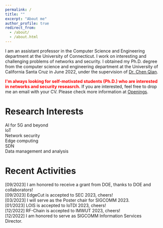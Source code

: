 ```yaml
---
permalink: /
title: ""
excerpt: "About me"
author_profile: true
redirect_from: 
  - /about/
  - /about.html
---
```


I am an assistant professor in the Computer Science and Engineering department at the University of Connecticut. I work on interesting and challenging problems of networks and security. I obtained my Ph.D. degree from the computer science and engineering department at the University of California Santa Cruz in June 2022, under the supervision of [Dr. Chen Qian](https://users.soe.ucsc.edu/~qian/).



<span style="color:red">**I'm always looking for self-motivated students (Ph.D.) who are interested in networks and security reseasrch.**</span> If you are interested, feel free to drop me an email with your CV. Please check more information at <a href = "/openings">Openings</a>.

Research Interests
======
AI for 5G and beyond\
IoT \
Network security \
Edge computing \
SDN \
Data management and analysis


Recent Activities
======
[09/2023] I am honored to receive a grant from DOE, thanks to DOE and collaborators! \
[09/2023] EdgeCut is accepted to SEC 2023, cheers! \
[03/2023] I will serve as the Poster chair for SIGCOMM 2023.\
[01/2023] LOIS is accepted to IoTDI 2023, cheers! \
[12/2022] RF-Chain is accepted to IMWUT 2023, cheers! \
[12/2022] I am honored to serve as SIGCOMM Information Services Director.




